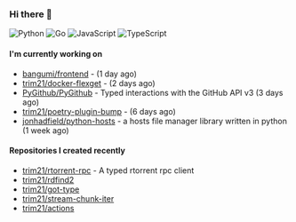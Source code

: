 ### Hi there 👋

![Python](https://img.shields.io/badge/python-3670A0?style=for-the-badge&logo=python&logoColor=ffdd54)
![Go](https://img.shields.io/badge/go-%2300ADD8.svg?style=for-the-badge&logo=go&logoColor=white)
![JavaScript](https://img.shields.io/badge/javascript-%23323330.svg?style=for-the-badge&logo=javascript&logoColor=%23F7DF1E)
![TypeScript](https://img.shields.io/badge/typescript-%23007ACC.svg?style=for-the-badge&logo=typescript&logoColor=white)

#### I'm currently working on

- [bangumi/frontend](https://github.com/bangumi/frontend) -  (1 day ago)
- [trim21/docker-flexget](https://github.com/trim21/docker-flexget) -  (2 days ago)
- [PyGithub/PyGithub](https://github.com/PyGithub/PyGithub) - Typed interactions with the GitHub API v3 (3 days ago)
- [trim21/poetry-plugin-bump](https://github.com/trim21/poetry-plugin-bump) -  (6 days ago)
- [jonhadfield/python-hosts](https://github.com/jonhadfield/python-hosts) - a hosts file manager library written in python (1 week ago)

#### Repositories I created recently

- [trim21/rtorrent-rpc](https://github.com/trim21/rtorrent-rpc) - A typed rtorrent rpc client
- [trim21/rdfind2](https://github.com/trim21/rdfind2)
- [trim21/got-type](https://github.com/trim21/got-type)
- [trim21/stream-chunk-iter](https://github.com/trim21/stream-chunk-iter)
- [trim21/actions](https://github.com/trim21/actions)
